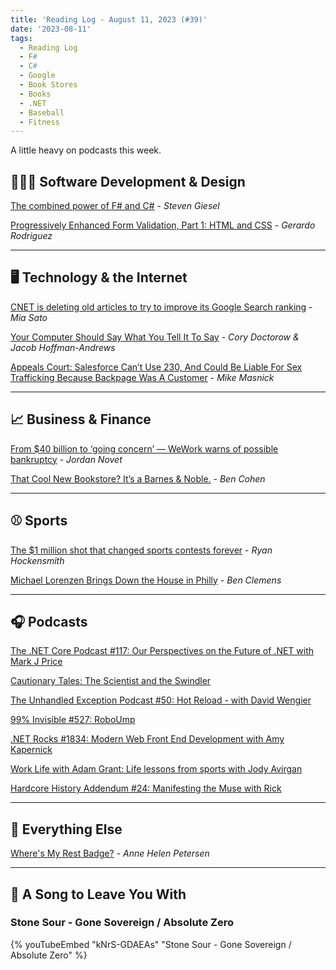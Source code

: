 ```yaml
---
title: 'Reading Log - August 11, 2023 (#39)'
date: '2023-08-11'
tags:
  - Reading Log
  - F#
  - C#
  - Google
  - Book Stores
  - Books
  - .NET
  - Baseball
  - Fitness
---
```


A little heavy on podcasts this week.
<!-- excerpt -->

## 👨🏼‍💻 Software Development & Design

[The combined power of F# and C#](https://steven-giesel.com/blogPost/2f70d926-ec92-4dfe-b278-18f78078253d) - *Steven Giesel*

[Progressively Enhanced Form Validation, Part 1: HTML and CSS](https://cloudfour.com/thinks/progressively-enhanced-form-validation-part-1-html-and-css/) - *Gerardo Rodriguez*

---

## 🖥 Technology & the Internet

[CNET is deleting old articles to try to improve its Google Search ranking](https://www.theverge.com/2023/8/9/23826342/cnet-content-pruning-deleting-articles-google-seo) - *Mia Sato*

[Your Computer Should Say What You Tell It To Say](https://www.eff.org/deeplinks/2023/08/your-computer-should-say-what-you-tell-it-say-1) - *Cory Doctorow & Jacob Hoffman-Andrews*

[Appeals Court: Salesforce Can’t Use 230, And Could Be Liable For Sex Trafficking Because Backpage Was A Customer](https://www.techdirt.com/2023/08/07/appeals-court-salesforce-cant-use-230-and-could-be-liable-for-sex-trafficking-because-backpage-was-a-customer/) - *Mike Masnick*

---

## 📈 Business & Finance

[From $40 billion to ‘going concern’ — WeWork warns of possible bankruptcy](https://www.cnbc.com/2023/08/08/wework-warns-of-remaining-going-concern-and-says-bankruptcy-possible.html) - *Jordan Novet*

[That Cool New Bookstore? It’s a Barnes & Noble.](https://www.wsj.com/articles/barnes-noble-bookstores-james-daunt-c1afc06b) - *Ben Cohen*

---

## ⚾️ Sports

[The $1 million shot that changed sports contests forever](https://www.espn.com/nba/story/_/id/36146138/million-dollar-shot-michael-jordan-chicago-bulls-1993) - *Ryan Hockensmith*

[Michael Lorenzen Brings Down the House in Philly](https://blogs.fangraphs.com/michael-lorenzen-brings-down-the-house-in-philly/) - *Ben Clemens*

---

## 🎧 Podcasts

[The .NET Core Podcast #117: Our Perspectives on the Future of .NET with Mark J Price](https://dotnetcore.show/episode-117-our-perspectives-on-the-future-of-net-with-mark-j-price/)

[Cautionary Tales: The Scientist and the Swindler](https://www.pushkin.fm/podcasts/cautionary-tales/the-scientist-and-the-swindler)

[The Unhandled Exception Podcast #50: Hot Reload - with David Wengier](https://unhandledexceptionpodcast.com/posts/0050-hotreload/)

[99% Invisible #527: RoboUmp](https://99percentinvisible.org/episode/roboump/)

[.NET Rocks #1834: Modern Web Front End Development with Amy Kapernick](https://www.dotnetrocks.com/details/1834)

[Work Life with Adam Grant: Life lessons from sports with Jody Avirgan](https://www.ted.com/podcasts/rethinking-with-adam-grant/life-lessons-from-sports-with-jody-avirgan-transcript)

[Hardcore History Addendum #24: Manifesting the Muse with Rick](https://www.youtube.com/watch?v=eosMB1jfa_0)

---

## 🎒 Everything Else

[Where's My Rest Badge?](https://annehelen.substack.com/p/wheres-my-rest-badge) - *Anne Helen Petersen*

---

## 🎵 A Song to Leave You With

<h3 class="music">Stone Sour - Gone Sovereign / Absolute Zero</h3>

{% youTubeEmbed "kNrS-GDAEAs" "Stone Sour - Gone Sovereign / Absolute Zero" %}
